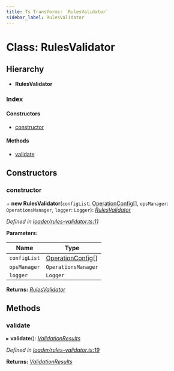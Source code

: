 ```yaml
---
title: Ts Transforms: `RulesValidator`
sidebar_label: RulesValidator
---
```


# Class: RulesValidator

## Hierarchy

* **RulesValidator**

### Index

#### Constructors

* [constructor](rulesvalidator.md#constructor)

#### Methods

* [validate](rulesvalidator.md#validate)

## Constructors

###  constructor

\+ **new RulesValidator**(`configList`: [OperationConfig](../overview.md#operationconfig)[], `opsManager`: `OperationsManager`, `logger`: `Logger`): *[RulesValidator](rulesvalidator.md)*

*Defined in [loader/rules-validator.ts:11](https://github.com/terascope/teraslice/blob/6aab1cd2/packages/ts-transforms/src/loader/rules-validator.ts#L11)*

**Parameters:**

Name | Type |
------ | ------ |
`configList` | [OperationConfig](../overview.md#operationconfig)[] |
`opsManager` | `OperationsManager` |
`logger` | `Logger` |

**Returns:** *[RulesValidator](rulesvalidator.md)*

## Methods

###  validate

▸ **validate**(): *[ValidationResults](../interfaces/validationresults.md)*

*Defined in [loader/rules-validator.ts:19](https://github.com/terascope/teraslice/blob/6aab1cd2/packages/ts-transforms/src/loader/rules-validator.ts#L19)*

**Returns:** *[ValidationResults](../interfaces/validationresults.md)*
